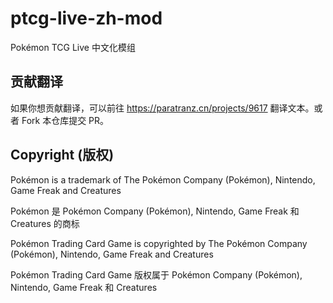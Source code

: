# ptcg-live-zh-mod

Pokémon TCG Live 中文化模组

## 贡献翻译

如果你想贡献翻译，可以前往 <https://paratranz.cn/projects/9617> 翻译文本。或者 Fork 本仓库提交 PR。

## Copyright (版权)

Pokémon is a trademark of The Pokémon Company (Pokémon), Nintendo, Game Freak and Creatures

Pokémon 是 Pokémon Company (Pokémon), Nintendo, Game Freak 和 Creatures 的商标

Pokémon Trading Card Game is copyrighted by The Pokémon Company (Pokémon), Nintendo, Game Freak and Creatures

Pokémon Trading Card Game 版权属于 Pokémon Company (Pokémon), Nintendo, Game Freak 和 Creatures
